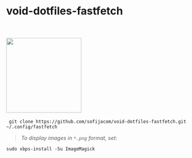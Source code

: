 # void-dotfiles-fastfetch



<a id="installation"></a>  
<img src="https://github.com/user-attachments/assets/7e1e2fa0-ab50-4901-a024-fe731fb44ab3" width="200"/>
---

```
 git clone https://github.com/sofijacom/void-dotfiles-fastfetch.git ~/.config/fastfetch
```

> _To display images in `*.png` format, set_:

```
sudo xbps-install -Su ImageMagick
```
